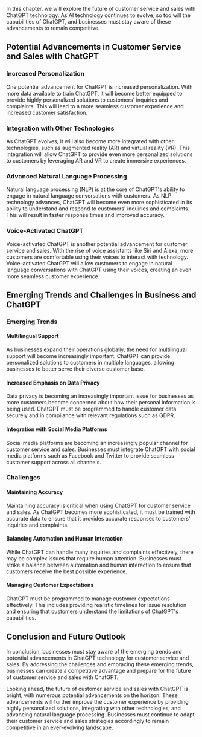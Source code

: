 
In this chapter, we will explore the future of customer service and sales with ChatGPT technology. As AI technology continues to evolve, so too will the capabilities of ChatGPT, and businesses must stay aware of these advancements to remain competitive.

Potential Advancements in Customer Service and Sales with ChatGPT
-----------------------------------------------------------------

### Increased Personalization

One potential advancement for ChatGPT is increased personalization. With more data available to train ChatGPT, it will become better equipped to provide highly personalized solutions to customers' inquiries and complaints. This will lead to a more seamless customer experience and increased customer satisfaction.

### Integration with Other Technologies

As ChatGPT evolves, it will also become more integrated with other technologies, such as augmented reality (AR) and virtual reality (VR). This integration will allow ChatGPT to provide even more personalized solutions to customers by leveraging AR and VR to create immersive experiences.

### Advanced Natural Language Processing

Natural language processing (NLP) is at the core of ChatGPT's ability to engage in natural language conversations with customers. As NLP technology advances, ChatGPT will become even more sophisticated in its ability to understand and respond to customers' inquiries and complaints. This will result in faster response times and improved accuracy.

### Voice-Activated ChatGPT

Voice-activated ChatGPT is another potential advancement for customer service and sales. With the rise of voice assistants like Siri and Alexa, more customers are comfortable using their voices to interact with technology. Voice-activated ChatGPT will allow customers to engage in natural language conversations with ChatGPT using their voices, creating an even more seamless customer experience.

Emerging Trends and Challenges in Business and ChatGPT
------------------------------------------------------

### Emerging Trends

#### Multilingual Support

As businesses expand their operations globally, the need for multilingual support will become increasingly important. ChatGPT can provide personalized solutions to customers in multiple languages, allowing businesses to better serve their diverse customer base.

#### Increased Emphasis on Data Privacy

Data privacy is becoming an increasingly important issue for businesses as more customers become concerned about how their personal information is being used. ChatGPT must be programmed to handle customer data securely and in compliance with relevant regulations such as GDPR.

#### Integration with Social Media Platforms

Social media platforms are becoming an increasingly popular channel for customer service and sales. Businesses must integrate ChatGPT with social media platforms such as Facebook and Twitter to provide seamless customer support across all channels.

### Challenges

#### Maintaining Accuracy

Maintaining accuracy is critical when using ChatGPT for customer service and sales. As ChatGPT becomes more sophisticated, it must be trained with accurate data to ensure that it provides accurate responses to customers' inquiries and complaints.

#### Balancing Automation and Human Interaction

While ChatGPT can handle many inquiries and complaints effectively, there may be complex issues that require human attention. Businesses must strike a balance between automation and human interaction to ensure that customers receive the best possible experience.

#### Managing Customer Expectations

ChatGPT must be programmed to manage customer expectations effectively. This includes providing realistic timelines for issue resolution and ensuring that customers understand the limitations of ChatGPT's capabilities.

Conclusion and Future Outlook
-----------------------------

In conclusion, businesses must stay aware of the emerging trends and potential advancements in ChatGPT technology for customer service and sales. By addressing the challenges and embracing these emerging trends, businesses can create a competitive advantage and prepare for the future of customer service and sales with ChatGPT.

Looking ahead, the future of customer service and sales with ChatGPT is bright, with numerous potential advancements on the horizon. These advancements will further improve the customer experience by providing highly personalized solutions, integrating with other technologies, and advancing natural language processing. Businesses must continue to adapt their customer service and sales strategies accordingly to remain competitive in an ever-evolving landscape.
